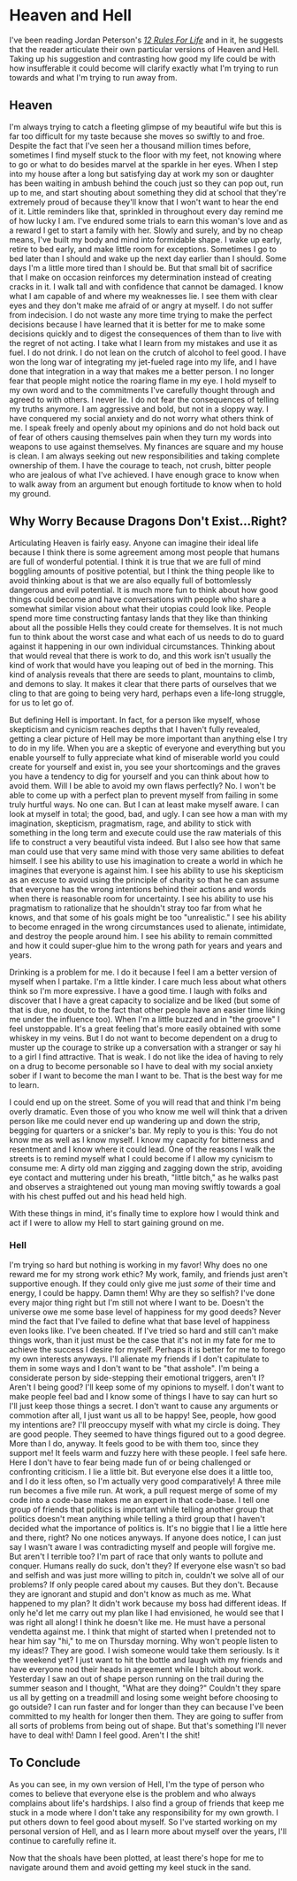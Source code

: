 # Heaven and Hell
I've been reading Jordan Peterson's *[12 Rules For Life](https://www.amazon.com/12-Rules-Life-Antidote-Chaos/dp/0345816021)* and in it, he suggests that the reader articulate their own particular versions of Heaven and Hell. Taking up his suggestion and contrasting how good my life could be with how insufferable it could become will clarify exactly what I'm trying to run towards and what I'm trying to run away from.

## Heaven
I'm always trying to catch a fleeting glimpse of my beautiful wife but this is far too difficult for my taste because she moves so swiftly to and froe. Despite the fact that I've seen her a thousand million times before, sometimes I find myself stuck to the floor with my feet, not knowing where to go or what to do besides marvel at the sparkle in her eyes. When I step into my house after a long but satisfying day at work my son or daughter has been waiting in ambush behind the couch just so they can pop out, run up to me, and start shouting about something they did at school that they're extremely proud of because they'll know that I won't want to hear the end of it. Little reminders like that, sprinkled in throughout every day remind me of how lucky I am. I've endured some trials to earn this woman's love and as a reward I get to start a family with her. Slowly and surely, and by no cheap means, I've built my body and mind into formidable shape. I wake up early, retire to bed early, and make little room for exceptions. Sometimes I go to bed later than I should and wake up the next day earlier than I should. Some days I'm a little more tired than I should be. But that small bit of sacrifice that I make on occasion reinforces my determination instead of creating cracks in it. I walk tall and with confidence that cannot be damaged. I know what I am capable of and where my weaknesses lie. I see them with clear eyes and they don't make me afraid of or angry at myself. I do not suffer from indecision. I do not waste any more time trying to make the perfect decisions because I have learned that it is better for me to make some decisions quickly and to digest the consequences of them than to live with the regret of not acting. I take what I learn from my mistakes and use it as fuel. I do not drink. I do not lean on the crutch of alcohol to feel good. I have won the long war of integrating my jet-fueled rage into my life, and I have done that integration in a way that makes me a better person. I no longer fear that people might notice the roaring flame in my eye. I hold myself to my own word and to the commitments I've carefully thought through and agreed to with others. I never lie. I do not fear the consequences of telling my truths anymore. I am aggressive and bold, but not in a sloppy way. I have conquered my social anxiety and do not worry what others think of me. I speak freely and openly about my opinions and do not hold back out of fear of others causing themselves pain when they turn my words into weapons to use against themselves. My finances are square and my house is clean. I am always seeking out new responsibilities and taking complete ownership of them. I have the courage to teach, not crush, bitter people who are jealous of what I've achieved. I have enough grace to know when to walk away from an argument but enough fortitude to know when to hold my ground.

## Why Worry Because Dragons Don't Exist...Right?
Articulating Heaven is fairly easy. Anyone can imagine their ideal life because I think there is some agreement among most people that humans are full of wonderful potential. I think it is true that we are full of mind boggling amounts of positive potential, but I think the thing people like to avoid thinking about is that we are also equally full of bottomlessly dangerous and evil potential. It is much more fun to think about how good things could become and have conversations with people who share a somewhat similar vision about what their utopias could look like. People spend more time constructing fantasy lands that they like than thinking about all the possible Hells they could create for themselves. It is not much fun to think about the worst case and what each of us needs to do to guard against it happening in our own individual circumstances. Thinking about that would reveal that there is work to do, and this work isn't usually the kind of work that would have you leaping out of bed in the morning. This kind of analysis reveals that there are seeds to plant, mountains to climb, and demons to slay. It makes it clear that there parts of ourselves that we cling to that are going to being very hard, perhaps even a life-long struggle, for us to let go of.

But defining Hell is important. In fact, for a person like myself, whose skepticism and cynicism reaches depths that I haven't fully revealed, getting a clear picture of Hell may be more important than anything else I try to do in my life. When you are a skeptic of everyone and everything but you enable yourself to fully appreciate what kind of miserable world you could create for yourself and exist in, you see your shortcomings and the graves you have a tendency to dig for yourself and you can think about how to avoid them. Will I be able to avoid my own flaws perfectly? No. I won't be able to come up with a perfect plan to prevent myself from failing in some truly hurtful ways. No one can. But I can at least make myself aware. I can look at myself in total; the good, bad, and ugly. I can see how a man with my imagination, skepticism, pragmatism, rage, and ability to stick with something in the long term and execute could use the raw materials of this life to construct a very beautiful vista indeed. But I also see how that same man could use that very same mind with those very same abilities to defeat himself. I see his ability to use his imagination to create a world in which he imagines that everyone is against him. I see his ability to use his skepticism as an excuse to avoid using the principle of charity so that he can assume that everyone has the wrong intentions behind their actions and words when there is reasonable room for uncertainty. I see his ability to use his pragmatism to rationalize that he shouldn't stray too far from what he knows, and that some of his goals might be too "unrealistic." I see his ability to become enraged in the wrong circumstances used to alienate, intimidate, and destroy the people around him. I see his ability to remain committed and how it could super-glue him to the wrong path for years and years and years.

Drinking is a problem for me. I do it because I feel I am a better version of myself when I partake. I'm a little kinder. I care much less about what others think so I'm more expressive. I have a good time. I laugh with folks and discover that I have a great capacity to socialize and be liked (but some of that is due, no doubt, to the fact that other people have an easier time liking me under the influence too). When I'm a little buzzed and in "the groove" I feel unstoppable. It's a great feeling that's more easily obtained with some whiskey in my veins. But I do not want to become dependent on a drug to muster up the courage to strike up a conversation with a stranger or say hi to a girl I find attractive. That is weak. I do not like the idea of having to rely on a drug to become personable so I have to deal with my social anxiety sober if I want to become the man I want to be. That is the best way for me to learn.

I could end up on the street. Some of you will read that and think I'm being overly dramatic. Even those of you who know me well will think that a driven person like me could never end up wandering up and down the strip, begging for quarters or a snicker's bar. My reply to you is this: You do not know me as well as I know myself. I know my capacity for bitterness and resentment and I know where it could lead. One of the reasons I walk the streets is to remind myself what I could become if I allow my cynicism to consume me: A dirty old man zigging and zagging down the strip, avoiding eye contact and muttering under his breath, "little bitch," as he walks past and observes a straightened out young man moving swiftly towards a goal with his chest puffed out and his head held high.

With these things in mind, it's finally time to explore how I would think and act if I were to allow my Hell to start gaining ground on me.

### Hell
I'm trying so hard but nothing is working in my favor! Why does no one reward me for my strong work ethic? My work, family, and friends just aren't supportive enough. If they could only give me just *some* of their time and energy, I could be happy. Damn them! Why are they so selfish? I've done every major thing right but I'm still not where I want to be. Doesn't the universe owe me some base level of happiness for my good deeds? Never mind the fact that I've failed to define what that base level of happiness even looks like. I've been cheated. If I've tried so hard and still can't make things work, than it just must be the case that it's not in my fate for me to achieve the success I desire for myself. Perhaps it is better for me to forego my own interests anyways. I'll alienate my friends if I don't capitulate to them in some ways and I don't want to be "that asshole". I'm being a considerate person by side-stepping their emotional triggers, aren't I? Aren't I being good? I'll keep some of my opinions to myself. I don't want to make people feel bad and I know some of things I have to say can hurt so I'll just keep those things a secret. I don't want to cause any arguments or commotion after all, I just want us all to be happy! See, people, how good my intentions are? I'll preoccupy myself with what my circle is doing. They are good people. They seemed to have things figured out to a good degree. More than I do, anyway. It feels good to be with them too, since they support me! It feels warm and fuzzy here with these people. I feel safe here. Here I don't have to fear being made fun of or being challenged or confronting criticism. I lie a little bit. But everyone else does it a little too, and I do it less often, so I'm actually very good comparatively! A three mile run becomes a five mile run. At work, a pull request merge of some of my code into a code-base makes me an expert in that code-base. I tell one group of friends that politics is important while telling another group that politics doesn't mean anything while telling a third group that I haven't decided what the importance of politics is. It's no biggie that I lie a little here and there, right? No one notices anyways. If anyone does notice, I can just say I wasn't aware I was contradicting myself and people will forgive me. But aren't I terrible too? I'm part of race that only wants to pollute and conquer. Humans really do suck, don't they? If everyone else wasn't so bad and selfish and was just more willing to pitch in, couldn't we solve all of our problems? If only people cared about my causes. But they don't. Because they are ignorant and stupid and don't know as much as me. What happened to my plan? It didn't work because my boss had different ideas. If only he'd let me carry out my plan like I had envisioned, he would see that I was right all along! I think he doesn't like me. He must have a personal vendetta against me. I think that might of started when I pretended not to hear him say "hi," to me on Thursday morning. Why won't people listen to my ideas!? They are good. I wish someone would take them seriously. Is it the weekend yet? I just want to hit the bottle and laugh with my friends and have everyone nod their heads in agreement while I bitch about work. Yesterday I saw an out of shape person running on the trail during the summer season and I thought, "What are they doing?" Couldn't they spare us all by getting on a treadmill and losing some weight before choosing to go outside? I can run faster and for longer than they can because I've been committed to my health for longer then them. They are going to suffer from all sorts of problems from being out of shape. But that's something I'll never have to deal with! Damn I feel good. Aren't I the shit!

## To Conclude
As you can see, in my own version of Hell, I'm the type of person who comes to believe that everyone else is the problem and who always complains about life's hardships. I also find a group of friends that keep me stuck in a mode where I don't take any responsibility for my own growth. I put others down to feel good about myself. So I've started working on my personal version of Hell, and as I learn more about myself over the years, I'll continue to carefully refine it.

Now that the shoals have been plotted, at least there's hope for me to navigate around them and avoid getting my keel stuck in the sand.
